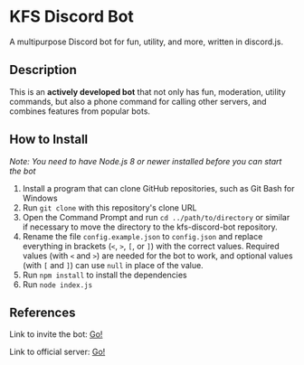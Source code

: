 # KFS Discord Bot

A multipurpose Discord bot for fun, utility, and more, written in discord.js.

## Description

This is an **actively developed bot** that not only has fun, moderation, utility commands, but also a phone command for calling other servers, and combines features from popular bots.

## How to Install

*Note: You need to have Node.js 8 or newer installed before you can start the bot*

1. Install a program that can clone GitHub repositories, such as Git Bash for Windows
2. Run `git clone` with this repository's clone URL
3. Open the Command Prompt and run `cd ../path/to/directory` or similar if necessary to move the directory to the kfs-discord-bot repository.
4. Rename the file `config.example.json` to `config.json` and replace everything in brackets (`<`, `>`, `[`, or `]`) with the correct values. Required values (with `<` and `>`) are needed for the bot to work, and optional values (with `[` and `]`) can use `null` in place of the value.
5. Run `npm install` to install the dependencies
6. Run `node index.js`

## References

Link to invite the bot: [Go!](https://discordapp.com/oauth2/authorize?client_id=333058410465722368&permissions=405921878&scope=bot)

Link to official server: [Go!](https://discord.gg/yB8TvWU)
